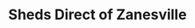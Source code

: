 ---
title: "Sheds Direct of Zanesville"
url: /zanesville/sheds-direct-of-zanesville/
shop: garden furniture
---